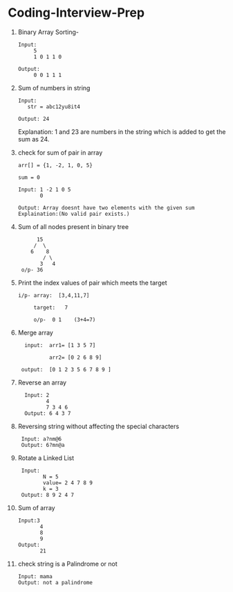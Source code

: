 # Coding-Interview-Prep

1. Binary Array Sorting-

       Input: 
            5
            1 0 1 1 0
            
       Output:
            0 0 1 1 1
            
2.  Sum of numbers in string

        Input:
           str = abc12yu8it4
           
        Output: 24
    
    Explanation: 1 and 23 are numbers in the string which is added to get the sum as 24.

3. check for sum of pair in array

       arr[] = {1, -2, 1, 0, 5}
   
       sum = 0
   
       Input: 1 -2 1 0 5
              0
          
       Output: Array doesnt have two elements with the given sum     Explaination:(No valid pair exists.)

4. Sum of all nodes present in binary tree

             15
            /  \
           6    8
               / \
              3   4
        o/p- 36
              
5. Print the index values of pair which meets the target
           
       i/p- array:  [3,4,11,7]
         
            target:   7
        
            o/p-  0 1    (3+4=7)
            
6. Merge array

         input:  arr1= [1 3 5 7]
         
                 arr2= [0 2 6 8 9]
         
        output:  [0 1 2 3 5 6 7 8 9 ]
     
7. Reverse an array 

         Input: 2
                4
                7 3 4 6
         Output: 6 4 3 7
         
 8. Reversing string without affecting the special characters
         
         Input: a?nm@6
         Output: 6?mn@a
       
 9. Rotate a Linked List
         
         Input:
                N = 5
                value= 2 4 7 8 9
                k = 3
         Output: 8 9 2 4 7
         
 10. Sum of array
 
         Input:3
                4
                8
                9
         Output:
                21
            
11. check string is a Palindrome or not

        Input: mama
        Output: not a palindrome
        
             
                
         
